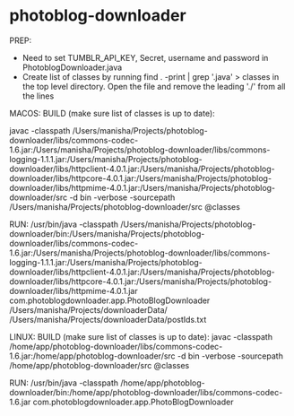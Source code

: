 photoblog-downloader
====================

PREP:
- Need to set TUMBLR_API_KEY, Secret, username and password in PhotoblogDownloader.java
- Create list of classes by running find . -print | grep '\.java' > classes in the top level
  directory. Open the file and remove the leading './' from all the lines

MACOS:
BUILD (make sure list of classes is up to date):

javac -classpath /Users/manisha/Projects/photoblog-downloader/libs/commons-codec-1.6.jar:/Users/manisha/Projects/photoblog-downloader/libs/commons-logging-1.1.1.jar:/Users/manisha/Projects/photoblog-downloader/libs/httpclient-4.0.1.jar:/Users/manisha/Projects/photoblog-downloader/libs/httpcore-4.0.1.jar:/Users/manisha/Projects/photoblog-downloader/libs/httpmime-4.0.1.jar:/Users/manisha/Projects/photoblog-downloader/src -d bin -verbose -sourcepath /Users/manisha/Projects/photoblog-downloader/src @classes

RUN: 
/usr/bin/java -classpath /Users/manisha/Projects/photoblog-downloader/bin:/Users/manisha/Projects/photoblog-downloader/libs/commons-codec-1.6.jar:/Users/manisha/Projects/photoblog-downloader/libs/commons-logging-1.1.1.jar:/Users/manisha/Projects/photoblog-downloader/libs/httpclient-4.0.1.jar:/Users/manisha/Projects/photoblog-downloader/libs/httpcore-4.0.1.jar:/Users/manisha/Projects/photoblog-downloader/libs/httpmime-4.0.1.jar com.photoblogdownloader.app.PhotoBlogDownloader /Users/manisha/Projects/downloaderData/ /Users/manisha/Projects/downloaderData/postIds.txt

LINUX:
BUILD (make sure list of classes is up to date):
javac -classpath /home/app/photoblog-downloader/libs/commons-codec-1.6.jar:/home/app/photoblog-downloader/src -d bin -verbose -sourcepath /home/app/photoblog-downloader/src @classes

RUN:
/usr/bin/java -classpath /home/app/photoblog-downloader/bin:/home/app/photoblog-downloader/libs/commons-codec-1.6.jar com.photoblogdownloader.app.PhotoBlogDownloader
